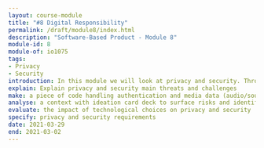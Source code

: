 ```yaml
---
layout: course-module
title: "#8 Digital Responsibility"
permalink: /draft/module8/index.html
description: "Software-Based Product - Module 8"
module-id: 8
module-of: io1075
tags:
- Privacy
- Security
introduction: In this module we will look at privacy and security. Through hacking, you will realise the potential threats of your GoodNight Lamp. You will explore strategies to preserve users' privacy.
explain: Explain privacy and security main threats and challenges
make: a piece of code handling authentication and media data (audio/sound)
analyse: a context with ideation card deck to surface risks and identify potential solutions
evaluate: the impact of technological choices on privacy and security
specify: privacy and security requirements
date: 2021-03-29
end: 2021-03-02
---
```

